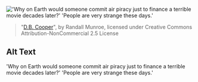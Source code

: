 !['Why on Earth would someone commit air piracy just to finance a terrible movie decades later?' 'People are very strange these days.'](https://imgs.xkcd.com/comics/d_b_cooper.png)
> "[D.B. Cooper](https://xkcd.com/1400/)", by Randall Munroe, licensed under Creative Commons Attribution-NonCommercial 2.5 License

## Alt Text
'Why on Earth would someone commit air piracy just to finance a terrible movie decades later?' 'People are very strange these days.'
